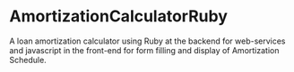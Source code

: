 # AmortizationCalculatorRuby
A loan amortization calculator using Ruby at the backend for web-services and javascript in the front-end for form filling and display of Amortization Schedule.
